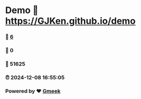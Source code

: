 # Demo :link: https://GJKen.github.io/demo 
### :page_facing_up: [6](https://GJKen.github.io/demo/tag.html) 
### :speech_balloon: 0 
### :hibiscus: 51625 
### :alarm_clock: 2024-12-08 16:55:05 
### Powered by :heart: [Gmeek](https://github.com/Meekdai/Gmeek)
